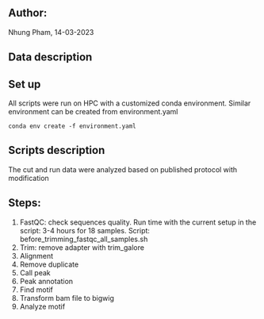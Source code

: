 ## Author:
Nhung Pham, 14-03-2023

## Data description

## Set up
All scripts were run on HPC with a customized conda environment. Similar environment can be created from environment.yaml

```
conda env create -f environment.yaml
```

## Scripts description

The cut and run data were analyzed based on published protocol with modification

## Steps:

1. FastQC: check sequences quality. Run time with the current setup in the script: 3-4 hours for 18 samples. Script: before_trimming_fastqc_all_samples.sh 
2. Trim: remove adapter with trim_galore  
3. Alignment
4. Remove duplicate
5. Call peak
6. Peak annotation
7. Find motif
8. Transform bam file to bigwig
9. Analyze motif
